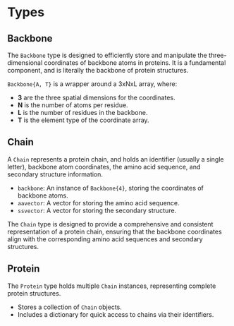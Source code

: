 # Types

## Backbone

The `Backbone` type is designed to efficiently store and manipulate the three-dimensional coordinates of backbone atoms in proteins. It is a fundamental component, and is literally the backbone of protein structures.

`Backbone{A, T}` is a wrapper around a 3xNxL array, where:
- **3** are the three spatial dimensions for the coordinates.
- **N** is the number of atoms per residue.
- **L** is the number of residues in the backbone.
- **T** is the element type of the coordinate array.

## Chain

A `Chain` represents a protein chain, and holds an identifier (usually a single letter), backbone atom coordinates, the amino acid sequence, and secondary structure information.

- `backbone`: An instance of `Backbone{4}`, storing the coordinates of backbone atoms.
- `aavector`: A vector for storing the amino acid sequence.
- `ssvector`: A vector for storing the secondary structure.

The `Chain` type is designed to provide a comprehensive and consistent representation of a protein chain, ensuring that the backbone coordinates align with the corresponding amino acid sequences and secondary structures.

## Protein

The `Protein` type holds multiple `Chain` instances, representing complete protein structures.

- Stores a collection of `Chain` objects.
- Includes a dictionary for quick access to chains via their identifiers.
